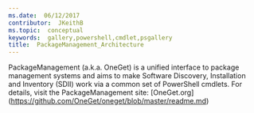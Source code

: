 ```yaml
---
ms.date:  06/12/2017
contributor:  JKeithB
ms.topic:  conceptual
keywords:  gallery,powershell,cmdlet,psgallery
title:  PackageManagement_Architecture
---
```


PackageManagement (a.k.a. OneGet) is a unified interface to package management systems and aims to make Software Discovery, Installation and Inventory (SDII) work via a common set of PowerShell cmdlets. For details, visit the PackageManagement site: [OneGet.org] (https://github.com/OneGet/oneget/blob/master/readme.md)